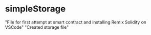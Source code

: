 # simpleStorage
"File for first attempt at smart contract and installing Remix Solidity on VSCode"
"Created storage file"

